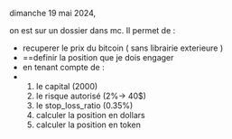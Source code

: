 dimanche 19 mai 2024,

on est sur un dossier dans mc. Il permet de :
* recuperer le prix du bitcoin ( sans librairie exterieure )
* ==definir la position que je dois engager
* en tenant compte de :
*   1. le capital (2000)
    2. le risque autorisé (2%-> 40$)
    3. le stop_loss_ratio (0.35%)
    4. calculer la position en dollars
    5. calculer la position en token
